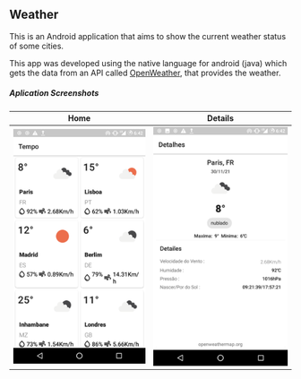 ## Weather

This is an Android application that aims to show the current weather status of some cities.

This app
 was developed using the native language for android (java) which gets the data from an API called
 [OpenWeather](https://openweathermap.org/), that provides the weather.

 


##### Aplication Screenshots

|                       Home                        |                        Details                        |
| :------------------------------------------------: | :----------------------------------------------------: |
| ![Login as existing user](./images/home.png) | ![Registering as new user](./images/details.png) |
